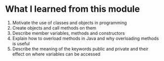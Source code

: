 # What I learned from this module
1. Motivate the use of classes and objects in programming
1. Create objects and call methods on them
1. Describe member variables, methods and constructors
1. Explain how to overload methods in Java and why overloading methods is useful
1. Describe the meaning of the keywords public and private and their effect on where variables can be accessed
